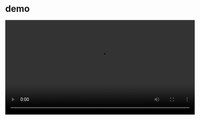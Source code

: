 # demo

<video width="600" controls>
  <source src="https://raw.githubusercontent.com/YOUR_USERNAME/YOUR_REPO/main/video.mp4" type="video/mp4">
  Your browser does not support the video tag.
</video>

